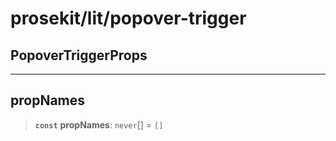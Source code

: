 # prosekit/lit/popover-trigger

<a id="PopoverTriggerProps" name="PopoverTriggerProps"></a>

## PopoverTriggerProps

***

<a id="propNames" name="propNames"></a>

## propNames

> **`const`** **propNames**: `never`[] = `[]`

